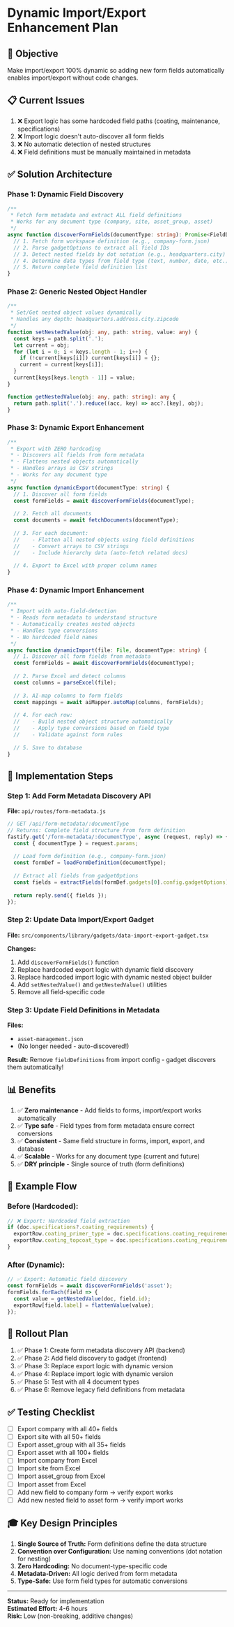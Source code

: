 # Dynamic Import/Export Enhancement Plan

## 🎯 Objective
Make import/export 100% dynamic so adding new form fields automatically enables import/export without code changes.

## 📋 Current Issues
1. ❌ Export logic has some hardcoded field paths (coating, maintenance, specifications)
2. ❌ Import logic doesn't auto-discover all form fields
3. ❌ No automatic detection of nested structures
4. ❌ Field definitions must be manually maintained in metadata

## ✅ Solution Architecture

### Phase 1: Dynamic Field Discovery
```typescript
/**
 * Fetch form metadata and extract ALL field definitions
 * Works for any document type (company, site, asset_group, asset)
 */
async function discoverFormFields(documentType: string): Promise<FieldDefinition[]> {
  // 1. Fetch form workspace definition (e.g., company-form.json)
  // 2. Parse gadgetOptions to extract all field IDs
  // 3. Detect nested fields by dot notation (e.g., headquarters.city)
  // 4. Determine data types from field type (text, number, date, etc.)
  // 5. Return complete field definition list
}
```

### Phase 2: Generic Nested Object Handler
```typescript
/**
 * Set/Get nested object values dynamically
 * Handles any depth: headquarters.address.city.zipcode
 */
function setNestedValue(obj: any, path: string, value: any) {
  const keys = path.split('.');
  let current = obj;
  for (let i = 0; i < keys.length - 1; i++) {
    if (!current[keys[i]]) current[keys[i]] = {};
    current = current[keys[i]];
  }
  current[keys[keys.length - 1]] = value;
}

function getNestedValue(obj: any, path: string): any {
  return path.split('.').reduce((acc, key) => acc?.[key], obj);
}
```

### Phase 3: Dynamic Export Enhancement
```typescript
/**
 * Export with ZERO hardcoding
 * - Discovers all fields from form metadata
 * - Flattens nested objects automatically
 * - Handles arrays as CSV strings
 * - Works for any document type
 */
async function dynamicExport(documentType: string) {
  // 1. Discover all form fields
  const formFields = await discoverFormFields(documentType);
  
  // 2. Fetch all documents
  const documents = await fetchDocuments(documentType);
  
  // 3. For each document:
  //    - Flatten all nested objects using field definitions
  //    - Convert arrays to CSV strings
  //    - Include hierarchy data (auto-fetch related docs)
  
  // 4. Export to Excel with proper column names
}
```

### Phase 4: Dynamic Import Enhancement
```typescript
/**
 * Import with auto-field-detection
 * - Reads form metadata to understand structure
 * - Automatically creates nested objects
 * - Handles type conversions
 * - No hardcoded field names
 */
async function dynamicImport(file: File, documentType: string) {
  // 1. Discover all form fields from metadata
  const formFields = await discoverFormFields(documentType);
  
  // 2. Parse Excel and detect columns
  const columns = parseExcel(file);
  
  // 3. AI-map columns to form fields
  const mappings = await aiMapper.autoMap(columns, formFields);
  
  // 4. For each row:
  //    - Build nested object structure automatically
  //    - Apply type conversions based on field type
  //    - Validate against form rules
  
  // 5. Save to database
}
```

## 🔧 Implementation Steps

### Step 1: Add Form Metadata Discovery API
**File:** `api/routes/form-metadata.js`
```javascript
// GET /api/form-metadata/:documentType
// Returns: Complete field structure from form definition
fastify.get('/form-metadata/:documentType', async (request, reply) => {
  const { documentType } = request.params;
  
  // Load form definition (e.g., company-form.json)
  const formDef = loadFormDefinition(documentType);
  
  // Extract all fields from gadgetOptions
  const fields = extractFields(formDef.gadgets[0].config.gadgetOptions);
  
  return reply.send({ fields });
});
```

### Step 2: Update Data Import/Export Gadget
**File:** `src/components/library/gadgets/data-import-export-gadget.tsx`

**Changes:**
1. Add `discoverFormFields()` function
2. Replace hardcoded export logic with dynamic field discovery
3. Replace hardcoded import logic with dynamic nested object builder
4. Add `setNestedValue()` and `getNestedValue()` utilities
5. Remove all field-specific code

### Step 3: Update Field Definitions in Metadata
**Files:** 
- `asset-management.json`
- (No longer needed - auto-discovered!)

**Result:** Remove `fieldDefinitions` from import config - gadget discovers them automatically!

## 📊 Benefits

1. ✅ **Zero maintenance** - Add fields to forms, import/export works automatically
2. ✅ **Type safe** - Field types from form metadata ensure correct conversions
3. ✅ **Consistent** - Same field structure in forms, import, export, and database
4. ✅ **Scalable** - Works for any document type (current and future)
5. ✅ **DRY principle** - Single source of truth (form definitions)

## 🎯 Example Flow

### Before (Hardcoded):
```typescript
// ❌ Export: Hardcoded field extraction
if (doc.specifications?.coating_requirements) {
  exportRow.coating_primer_type = doc.specifications.coating_requirements.primer_type;
  exportRow.coating_topcoat_type = doc.specifications.coating_requirements.topcoat_type;
}
```

### After (Dynamic):
```typescript
// ✅ Export: Automatic field discovery
const formFields = await discoverFormFields('asset');
formFields.forEach(field => {
  const value = getNestedValue(doc, field.id);
  exportRow[field.label] = flattenValue(value);
});
```

## 🚀 Rollout Plan

1. ✅ Phase 1: Create form metadata discovery API (backend)
2. ✅ Phase 2: Add field discovery to gadget (frontend)
3. ✅ Phase 3: Replace export logic with dynamic version
4. ✅ Phase 4: Replace import logic with dynamic version
5. ✅ Phase 5: Test with all 4 document types
6. ✅ Phase 6: Remove legacy field definitions from metadata

## ✅ Testing Checklist

- [ ] Export company with all 40+ fields
- [ ] Export site with all 50+ fields
- [ ] Export asset_group with all 35+ fields
- [ ] Export asset with all 100+ fields
- [ ] Import company from Excel
- [ ] Import site from Excel
- [ ] Import asset_group from Excel
- [ ] Import asset from Excel
- [ ] Add new field to company form → verify export works
- [ ] Add new nested field to asset form → verify import works

## 🎓 Key Design Principles

1. **Single Source of Truth:** Form definitions define the data structure
2. **Convention over Configuration:** Use naming conventions (dot notation for nesting)
3. **Zero Hardcoding:** No document-type-specific code
4. **Metadata-Driven:** All logic derived from form metadata
5. **Type-Safe:** Use form field types for automatic conversions

---

**Status:** Ready for implementation  
**Estimated Effort:** 4-6 hours  
**Risk:** Low (non-breaking, additive changes)
